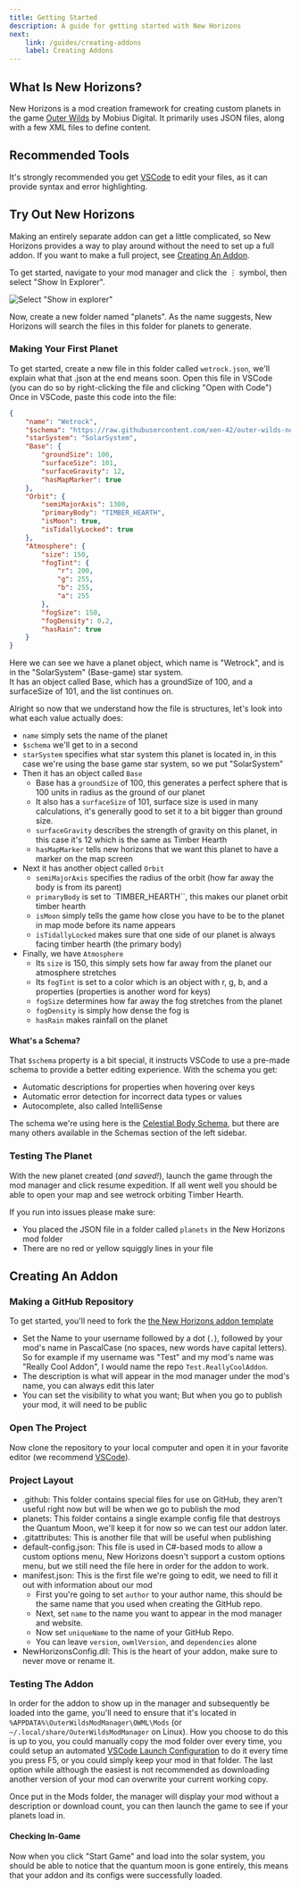 ```yaml
---
title: Getting Started
description: A guide for getting started with New Horizons
next:
    link: /guides/creating-addons
    label: Creating Addons
---
```


## What Is New Horizons?

New Horizons is a mod creation framework for creating custom planets in the game [Outer Wilds](https://www.mobiusdigitalgames.com/outer-wilds.html) by Mobius Digital. It primarily uses JSON files, along with a few XML files to define content.

## Recommended Tools

It's strongly recommended you get [VSCode](https://code.visualstudio.com/) to edit your files, as it can provide syntax and error highlighting.

## Try Out New Horizons

Making an entirely separate addon can get a little complicated, so New Horizons provides a way to play around without the need to set up a full addon. If you want to make a full project, see [Creating An Addon](#creating-an-addon).

To get started, navigate to your mod manager and click the ⋮ symbol, then select "Show In Explorer".

![Select "Show in explorer"](/getting_started/mod_manager_show_in_explorer.webp)

Now, create a new folder named "planets". As the name suggests, New Horizons will search the files in this folder for planets to generate.

### Making Your First Planet

To get started, create a new file in this folder called `wetrock.json`, we'll explain what that .json at the end means soon.
Open this file in VSCode (you can do so by right-clicking the file and clicking "Open with Code")
Once in VSCode, paste this code into the file:

```json
{
    "name": "Wetrock",
    "$schema": "https://raw.githubusercontent.com/xen-42/outer-wilds-new-horizons/main/NewHorizons/Schemas/body_schema.json",
    "starSystem": "SolarSystem",
    "Base": {
        "groundSize": 100,
        "surfaceSize": 101,
        "surfaceGravity": 12,
        "hasMapMarker": true
    },
    "Orbit": {
        "semiMajorAxis": 1300,
        "primaryBody": "TIMBER_HEARTH",
        "isMoon": true,
        "isTidallyLocked": true
    },
    "Atmosphere": {
        "size": 150,
        "fogTint": {
            "r": 200,
            "g": 255,
            "b": 255,
            "a": 255
        },
        "fogSize": 150,
        "fogDensity": 0.2,
        "hasRain": true
    }
}
```

Here we can see we have a planet object, which name is "Wetrock", and is in the "SolarSystem" (Base-game) star system.  
It has an object called Base, which has a groundSize of 100, and a surfaceSize of 101, and the list continues on.

Alright so now that we understand how the file is structures, let's look into what each value actually does:

-   `name` simply sets the name of the planet
-   `$schema` we'll get to in a second
-   `starSystem` specifies what star system this planet is located in, in this case we're using the base game star system, so we put "SolarSystem"
-   Then it has an object called `Base`
    -   Base has a `groundSize` of 100, this generates a perfect sphere that is 100 units in radius as the ground of our planet
    -   It also has a `surfaceSize` of 101, surface size is used in many calculations, it's generally good to set it to a bit bigger than ground size.
    -   `surfaceGravity` describes the strength of gravity on this planet, in this case it's 12 which is the same as Timber Hearth
    -   `hasMapMarker` tells new horizons that we want this planet to have a marker on the map screen
-   Next it has another object called `Orbit`
    -   `semiMajorAxis` specifies the radius of the orbit (how far away the body is from its parent)
    -   `primaryBody` is set to `TIMBER_HEARTH``, this makes our planet orbit timber hearth
    -   `isMoon` simply tells the game how close you have to be to the planet in map mode before its name appears
    -   `isTidallyLocked` makes sure that one side of our planet is always facing timber hearth (the primary body)
-   Finally, we have `Atmosphere`
    -   Its `size` is 150, this simply sets how far away from the planet our atmosphere stretches
    -   Its `fogTint` is set to a color which is an object with r, g, b, and a properties (properties is another word for keys)
    -   `fogSize` determines how far away the fog stretches from the planet
    -   `fogDensity` is simply how dense the fog is
    -   `hasRain` makes rainfall on the planet

#### What's a Schema?

That `$schema` property is a bit special, it instructs VSCode to use a pre-made schema to provide a better editing experience.
With the schema you get:

-   Automatic descriptions for properties when hovering over keys
-   Automatic error detection for incorrect data types or values
-   Autocomplete, also called IntelliSense

The schema we're using here is the [Celestial Body Schema](/schemas/body-schema), but there are many others available in the Schemas section of the left sidebar.

### Testing The Planet

With the new planet created (_and saved!_), launch the game through the mod manager and click resume expedition. If all went well you should be able to open your map and see wetrock orbiting Timber Hearth.

If you run into issues please make sure:

-   You placed the JSON file in a folder called `planets` in the New Horizons mod folder
-   There are no red or yellow squiggly lines in your file

## Creating An Addon

### Making a GitHub Repository

To get started, you'll need to fork the [the New Horizons addon template](https://github.com/xen-42/ow-new-horizons-config-template)

-   Set the Name to your username followed by a dot (`.`), followed by your mod's name in PascalCase (no spaces, new words have capital letters). So for example if my username was "Test" and my mod's name was "Really Cool Addon", I would name the repo `Test.ReallyCoolAddon`.
-   The description is what will appear in the mod manager under the mod's name, you can always edit this later
-   You can set the visibility to what you want; But when you go to publish your mod, it will need to be public

### Open The Project

Now clone the repository to your local computer and open it in your favorite editor (we recommend [VSCode](https://code.visualstudio.com/)).

### Project Layout

-   .github: This folder contains special files for use on GitHub, they aren't useful right now but will be when we go to publish the mod
-   planets: This folder contains a single example config file that destroys the Quantum Moon, we'll keep it for now so we can test our addon later.
-   .gitattributes: This is another file that will be useful when publishing
-   default-config.json: This file is used in C#-based mods to allow a custom options menu, New Horizons doesn't support a custom options menu, but we still need the file here in order for the addon to work.
-   manifest.json: This is the first file we're going to edit, we need to fill it out with information about our mod
    -   First you're going to set `author` to your author name, this should be the same name that you used when creating the GitHub repo.
    -   Next, set `name` to the name you want to appear in the mod manager and website.
    -   Now set `uniqueName` to the name of your GitHub Repo.
    -   You can leave `version`, `owmlVersion`, and `dependencies` alone
-   NewHorizonsConfig.dll: This is the heart of your addon, make sure to never move or rename it.

### Testing The Addon

In order for the addon to show up in the manager and subsequently be loaded into the game, you'll need to ensure that it's located in `%APPDATA%\OuterWildsModManager\OWML\Mods` (or `~/.local/share/OuterWildsModManager` on Linux). How you choose to do this is up to you, you could manually copy the mod folder over every time, you could setup an automated [VSCode Launch Configuration](https://code.visualstudio.com/Docs/editor/debugging#_launch-configurations) to do it every time you press F5, or you could simply keep your mod in that folder. The last option while although the easiest is not recommended as downloading another version of your mod can overwrite your current working copy.

Once put in the Mods folder, the manager will display your mod without a description or download count, you can then launch the game to see if your planets load in.

#### Checking In-Game

Now when you click "Start Game" and load into the solar system, you should be able to notice that the quantum moon is gone entirely, this means that your addon and its configs were successfully loaded.
